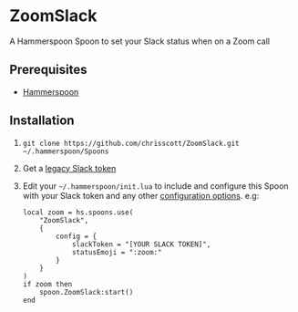 # ZoomSlack
A Hammerspoon Spoon to set your Slack status when on a Zoom call

## Prerequisites

* [Hammerspoon](http://www.hammerspoon.org)

## Installation

1. `git clone https://github.com/chrisscott/ZoomSlack.git ~/.hammerspoon/Spoons`
1. Get a [legacy Slack token](https://api.slack.com/custom-integrations/legacy-tokens)
1. Edit your `~/.hammerspoon/init.lua` to include and configure this Spoon with your Slack token and any other [configuration options](./markdown/ZoomSlack.md). e.g:

	```
	local zoom = hs.spoons.use(
		"ZoomSlack", 
		{
			config = { 
				slackToken = "[YOUR SLACK TOKEN]",
				statusEmoji = ":zoom:"
			}
		}
	)
	if zoom then
		spoon.ZoomSlack:start()
	end
	```

